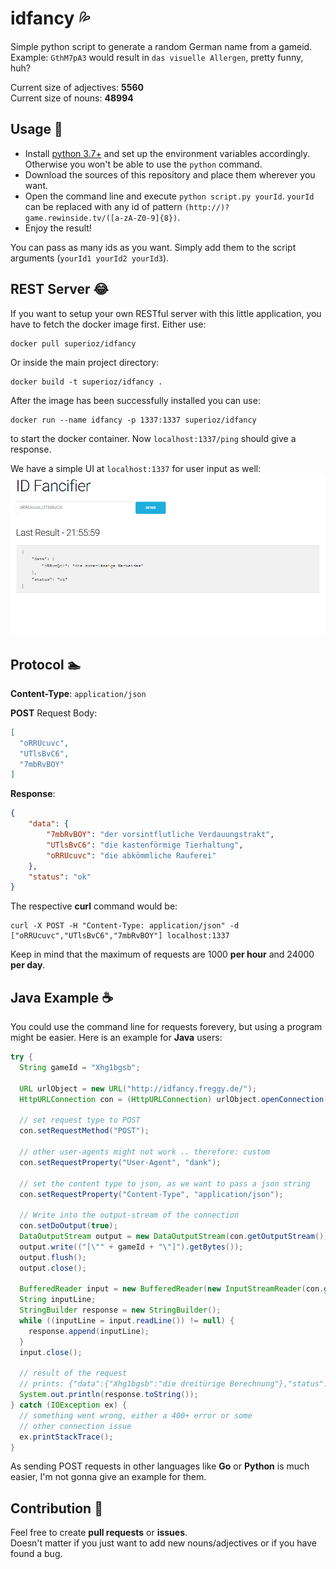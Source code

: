 idfancy :sweat_drops:
=======
Simple python script to generate a random German name from a gameid.  
Example: `GthM7pA3` would result in `das visuelle Allergen`, pretty funny, huh?

Current size of adjectives: **5560**  
Current size of nouns: **48994**

Usage :pray:
-----
- Install [python 3.7+](https://www.python.org/downloads/release/python-370/) and set up the environment variables accordingly. Otherwise you won't be able to use the `python` command.
- Download the sources of this repository and place them wherever you want.  
- Open the command line and execute `python script.py yourId`. `yourId` can be replaced with any id of pattern `(http://)?game.rewinside.tv/([a-zA-Z0-9]{8})`.
- Enjoy the result!

You can pass as many ids as you want. Simply add them to the script arguments (`yourId1 yourId2 yourId3`).

REST Server :joy:
-----------
If you want to setup your own RESTful server with this little application, you have to fetch the docker image first.
Either use:
```
docker pull superioz/idfancy
```
Or inside the main project directory:
```
docker build -t superioz/idfancy .
```

After the image has been successfully installed you can use:
```
docker run --name idfancy -p 1337:1337 superioz/idfancy
```
to start the docker container. Now `localhost:1337/ping` should give a response.

We have a simple UI at `localhost:1337` for user input as well:
![UI](/.github/images/web_ui.png "UI")

Protocol :swimmer:
--------
**Content-Type**: `application/json`

**POST** Request Body:
```json
[
  "oRRUcuvc",
  "UTlsBvC6",
  "7mbRvBOY"
]
```

**Response**:
```json
{
    "data": {
        "7mbRvBOY": "der vorsintflutliche Verdauungstrakt",
        "UTlsBvC6": "die kastenförmige Tierhaltung",
        "oRRUcuvc": "die abkömmliche Rauferei"
    },
    "status": "ok"
}
```

The respective **curl** command would be:
```
curl -X POST -H "Content-Type: application/json" -d ["oRRUcuvc","UTlsBvC6","7mbRvBOY"] localhost:1337
```

Keep in mind that the maximum of requests are 1000 **per hour** and 24000 **per day**.

Java Example :coffee:
------------
You could use the command line for requests forevery, but using a program might be easier.
Here is an example for **Java** users:
``` JAVA
try {
  String gameId = "Xhg1bgsb";

  URL urlObject = new URL("http://idfancy.freggy.de/");
  HttpURLConnection con = (HttpURLConnection) urlObject.openConnection();

  // set request type to POST
  con.setRequestMethod("POST");

  // other user-agents might not work .. therefore: custom
  con.setRequestProperty("User-Agent", "dank");

  // set the content type to json, as we want to pass a json string
  con.setRequestProperty("Content-Type", "application/json");

  // Write into the output-stream of the connection
  con.setDoOutput(true);
  DataOutputStream output = new DataOutputStream(con.getOutputStream());
  output.write(("[\"" + gameId + "\"]").getBytes());
  output.flush();
  output.close();

  BufferedReader input = new BufferedReader(new InputStreamReader(con.getInputStream()));
  String inputLine;
  StringBuilder response = new StringBuilder();
  while ((inputLine = input.readLine()) != null) {
    response.append(inputLine);
  }
  input.close();

  // result of the request
  // prints: {"data":{"Xhg1bgsb":"die dreitürige Berechnung"},"status":"ok"}
  System.out.println(response.toString());
} catch (IOException ex) {
  // something went wrong, either a 400+ error or some
  // other connection issue
  ex.printStackTrace();
}
```
As sending POST requests in other languages like **Go** or **Python** is much easier, I'm not gonna give an example for them.

Contribution :raised_hands:
------------
Feel free to create **pull requests** or **issues**.  
Doesn't matter if you just want to add new nouns/adjectives or if you have found a bug.  
